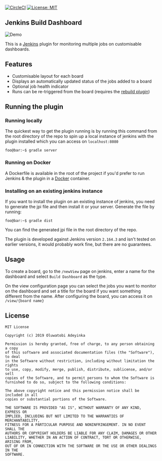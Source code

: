 <!-- [![version](https://badge.fury.io/gh/beverlyRoadGoose%2jenkins-build-dashboard.svg)](https://github.com/beverlyRoadGoose/jenkins-build-dashboard/releases) -->
[![CircleCI](https://circleci.com/gh/beverlyRoadGoose/jenkins-build-dashboard.svg?style=svg&circle-token=e5e2acc9dc19e91cee13b063f4937fbbcc474df0)](https://circleci.com/gh/beverlyRoadGoose/jenkins-build-dashboard)
[![License: MIT](https://img.shields.io/badge/License-MIT-yellow.svg)](https://opensource.org/licenses/MIT)

## Jenkins Build Dashboard
![Demo](https://i.imgur.com/gyGRizU.gif)

This is a [Jenkins](https://jenkins.io/) plugin for monitoring multiple jobs on customisable dashboards.

## Features
- Customisable layout for each board
- Displays an automatically updated status of the jobs added to a board
- Optional job health indicator
- Runs can be re-triggered from the board (requires the [rebuild plugin](https://github.com/jenkinsci/rebuild-plugin))

## Running the plugin

### Running locally
The quickest way to get the plugin running is by running this command from the root directory of the repo to spin 
up a local instance of jenkins with the plugin installed which you can access on `localhost:8080`
```console
foo@bar:~$ gradle server
```

### Running on Docker
A Dockerfile is available in the root of the project if you'd prefer to run Jenkins & the plugin in a [Docker](https://www.docker.com/) container.

### Installing on an existing jenkins instance
If you want to install the plugin on an existing instance of jenkins, you need to generate the jpi file and then install
it or your server. Generate the file by running:
```console
foo@bar:~$ gradle dist
```
You can find the generated jpi file in the root directory of the repo.

The plugin is developed against Jenkins version `2.164.3` and isn't tested on earlier versions, it would probably work fine,
but there are no guarantees.

## Usage
To create a board, go to the `/newView` page on jenkins, enter a name for the dashboard and select `Build Dashboard` as 
the type.

On the view configuration page you can select the jobs you want to monitor on the dashboard and set a title for the board if
you want something different from the name. After configuring the board, you can access it on `/view/{board name}`

## License

```
MIT License

Copyright (c) 2019 Oluwatobi Adeyinka

Permission is hereby granted, free of charge, to any person obtaining a copy
of this software and associated documentation files (the "Software"), to deal
in the Software without restriction, including without limitation the rights
to use, copy, modify, merge, publish, distribute, sublicense, and/or sell
copies of the Software, and to permit persons to whom the Software is
furnished to do so, subject to the following conditions:

The above copyright notice and this permission notice shall be included in all
copies or substantial portions of the Software.

THE SOFTWARE IS PROVIDED "AS IS", WITHOUT WARRANTY OF ANY KIND, EXPRESS OR
IMPLIED, INCLUDING BUT NOT LIMITED TO THE WARRANTIES OF MERCHANTABILITY,
FITNESS FOR A PARTICULAR PURPOSE AND NONINFRINGEMENT. IN NO EVENT SHALL THE
AUTHORS OR COPYRIGHT HOLDERS BE LIABLE FOR ANY CLAIM, DAMAGES OR OTHER
LIABILITY, WHETHER IN AN ACTION OF CONTRACT, TORT OR OTHERWISE, ARISING FROM,
OUT OF OR IN CONNECTION WITH THE SOFTWARE OR THE USE OR OTHER DEALINGS IN THE
SOFTWARE.

```
